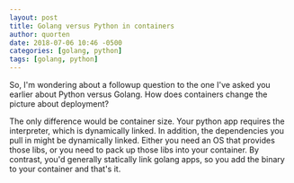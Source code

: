 ```yaml
---
layout: post
title: Golang versus Python in containers
author: quorten
date: 2018-07-06 10:46 -0500
categories: [golang, python]
tags: [golang, python]
---
```


So, I'm wondering about a followup question to the one I've asked you
earlier about Python versus Golang.  How does containers change the
picture about deployment?

The only difference would be container size. Your python app requires
the interpreter, which is dynamically linked. In addition, the
dependencies you pull in might be dynamically linked. Either you need
an OS that provides those libs, or you need to pack up those libs into
your container. By contrast, you'd generally statically link golang
apps, so you add the binary to your container and that's it.
